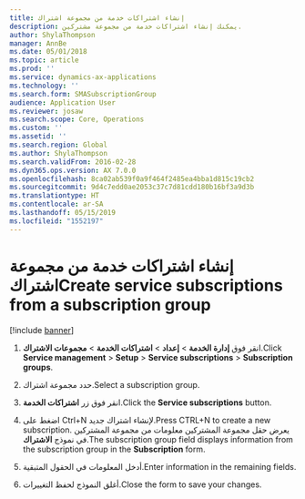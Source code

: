```yaml
---
title: إنشاء اشتراكات خدمة من مجموعة اشتراك
description: يمكنك إنشاء اشتراكات خدمة من مجموعة مشتركين.
author: ShylaThompson
manager: AnnBe
ms.date: 05/01/2018
ms.topic: article
ms.prod: ''
ms.service: dynamics-ax-applications
ms.technology: ''
ms.search.form: SMASubscriptionGroup
audience: Application User
ms.reviewer: josaw
ms.search.scope: Core, Operations
ms.custom: ''
ms.assetid: ''
ms.search.region: Global
ms.author: ShylaThompson
ms.search.validFrom: 2016-02-28
ms.dyn365.ops.version: AX 7.0.0
ms.openlocfilehash: 8ca02ab539f0a9f464f2485ea4bba1d815c19cb2
ms.sourcegitcommit: 9d4c7edd0ae2053c37c7d81cdd180b16bf3a9d3b
ms.translationtype: HT
ms.contentlocale: ar-SA
ms.lasthandoff: 05/15/2019
ms.locfileid: "1552197"
---
```

# <a name="create-service-subscriptions-from-a-subscription-group"></a><span data-ttu-id="e27cc-103">إنشاء اشتراكات خدمة من مجموعة اشتراك</span><span class="sxs-lookup"><span data-stu-id="e27cc-103">Create service subscriptions from a subscription group</span></span> 

[!include [banner](../includes/banner.md)]


1.  <span data-ttu-id="e27cc-104">انقر فوق **إدارة الخدمة** \> **إعداد** \> **اشتراكات الخدمة** \> **مجموعات الاشتراك**.</span><span class="sxs-lookup"><span data-stu-id="e27cc-104">Click **Service management** \> **Setup** \> **Service subscriptions** \> **Subscription groups**.</span></span>

2.  <span data-ttu-id="e27cc-105">حدد مجموعة اشتراك.</span><span class="sxs-lookup"><span data-stu-id="e27cc-105">Select a subscription group.</span></span>

3.  <span data-ttu-id="e27cc-106">انقر فوق زر **اشتراكات الخدمة**.</span><span class="sxs-lookup"><span data-stu-id="e27cc-106">Click the **Service subscriptions** button.</span></span>

4.  <span data-ttu-id="e27cc-107">اضغط على Ctrl+N لإنشاء اشتراك جديد.</span><span class="sxs-lookup"><span data-stu-id="e27cc-107">Press CTRL+N to create a new subscription.</span></span> <span data-ttu-id="e27cc-108">يعرض حقل مجموعة المشتركين معلومات من مجموعة المشتركين في نموذج **الاشتراك**.</span><span class="sxs-lookup"><span data-stu-id="e27cc-108">The subscription group field displays information from the subscription group in the **Subscription** form.</span></span>

5.  <span data-ttu-id="e27cc-109">أدخل المعلومات في الحقول المتبقية.</span><span class="sxs-lookup"><span data-stu-id="e27cc-109">Enter information in the remaining fields.</span></span>

6.  <span data-ttu-id="e27cc-110">أغلق النموذج لحفظ التغييرات.</span><span class="sxs-lookup"><span data-stu-id="e27cc-110">Close the form to save your changes.</span></span>

  



